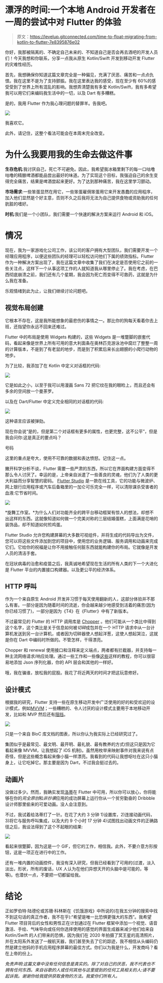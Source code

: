 # 漂浮的时间:一个本地 Android 开发者在一周的尝试中对 Flutter 的体验

> 原文：<https://levelup.gitconnected.com/time-to-float-migrating-from-kotlin-to-flutter-7e8395876e02>

你好，我那被隔离的、不确定自己未来的、不知道自己是否会再去酒吧的开发人员们！今天我想和你联系，分享一点我从原生 Kotlin/Swift 开发到移动开发 Flutter 的灾难性经历。

首先，我想确保你知道这篇文章完全是一种偏见，充满了厌恶、痛苦和一点点仇恨。我在这里不是为了支持颤振。我在这里表达我的感受，现在至少有 60%的感受受到了世界上所有混乱的影响。我想弄清楚我有多爱 Kotlin/Swift，我有多希望我可以用它们来编码我生活中的一切，以及 Dart 有多糟糕。

是的，我用 Flutter 作为我心理问题的替罪羊。告我吧。

![](img/1cd2da56e719544d8eb4f9a700e13239.png)

我喜欢它。

此外，请记住，这整个看法可能会在本周末完全改变。

# 为什么我要用我的生命去做这件事

**生存危机**:我讨厌自己，死亡不可避免。因此，我希望我冰箱里剩下的每一口咕噜咕噜的精酿啤酒都能品尝出最好的味道。为了实现这个目标，我强迫自己的余生变得完全痛苦，结果是啤酒尝起来更好。为了达到那种痛苦，我在这里学习颤动。

**市场需求**:一些笨蛋显然在用它，一些笨蛋雇佣笨蛋用它来开发愚蠢的应用程序，加入他们显然是个好主意，否则不久之后我将无法为自己提供食物或资助我的任何肮脏的嗜好。

**时机**:我们是一个小团队，我们需要一个快速的解决方案来运行 Android 和 iOS。

# 情况

现在，我为一家游戏化公司工作，该公司的客户拥有大型团队，我们需要开发一个经理应用程序，以便这些团队的经理可以轻松访问他们下属的绩效指标。Flutter 作为一种解决方案出现了，我在这篇文章中收集了我们在决定是否使用它之前的一些关注点，这样下一个从事这项工作的人就知道我从哪里停止了。我在考虑，在巴西彻底崩溃之前，我们还有几个星期，我会因为死亡而变得不可救药，这就是为什么我在准备。

乐观情绪到此为止，让我们继续讨论问题吧。

## 视觉布局创建

它根本不存在，这是我所能想象的最悲伤的事情之一。那比你的狗每天看着你去上班，还指望你永远不回来还难过。

Flutter 中的布局是使用 Widgets 构建的，这些 Widgets 是一堆蹩脚的嵌套代码，看起来像是世界上所有可用的意大利面条在奥林匹克游泳池中腐烂了整整一周的计算版本，不是到了有老鼠的地步，而是到了积累后来长出翅膀的小爬行动物的地步。

为了比较，我添加了在 Kotlin 中定义对话框的代码:

![](img/f149dcb1c5f448b7a769f266edb59210.png)

它是如此之小，以至于我可以用漫画 Sans 72 把它纹在我的眼睑上，而且还会有多余的空间放一个曼荼罗。

以及在 Dart/Flutter 中定义完全相同的对话框的代码:

![](img/a9c0ee48e7d47480f42a460134b4892c.png)

这种语言应该被弹劾。

现在你会说“是的，但是第二个对话框有更多的属性，也更完整，这不公平”，但是我会问你:这是真正的要点吗？

号码

这里的重点是夸大，使用不可靠的数据和表达愤怒。记住这一点。

撇开科学分析不谈，Flutter 需要一些严肃的东西，所以它在界面构建方面变得不那么令人讨厌了。幸运的是，上帝亲自派遣了一些善良的灵魂，他们为了人类的更大利益而分享智慧的密码。 [Flutter Studio](https://flutterstudio.app/) 是一款在线工具，它的功能与微波炉、网上银行应用程序或汽车后备箱里的一加仑可乐完全一样，可以清除谋杀受害者的血液:它节省时间。

![](img/f736c213f2c2c2228e7150e3ab63e371.png)

*旋舞工作室。*为什么人们对功能齐全的跨平台移动框架有惊人的想法，却想不出这样的东西。这就像知道如何做一个完美对称的三层结婚蛋糕，上面满是花哨的装饰品，却不知道如何煎鸡蛋。

Flutter Studio 允许您构建屏幕的大多数可视组件，并将生成的代码导出为文件，您可以将这些文件添加到您的项目中，使用您的业务逻辑、服务调用和动画来完成它们。它给你的祝福是让你不用接触任何脏东西就能构建你的布局。它就像是开发人员的清洁手套。

在冠状病毒的治愈和疫苗之后，我真诚地希望现在生活的所有人类的下一个大进化是 Flutter 平台的内置接口构建器。以及更公平的经济体系。

## HTTP 呼叫

作为一个来自原生 Android 开发并习惯于每天使用翻新的人，这部分体验并不那么有害。一部分是因为随着时间的流逝，你会越来越少地感受到活着的痛苦(因为你已经习惯了)，一部分是因为《T4》在《Flutter》中有了新版本。

不过最常见的 Flutter 的 HTTP 调用库是 [Chopper](https://pub.dev/packages/chopper) 。他们可能从一个类比中得到这个名字，这个类比是关于信息如何被*切碎*成包并在一个 HTTP 请求中从一台计算机发送到另一台计算机，或者因为切碎器使人想起洋葱，这使人想起哭泣，这就是你在 Dart 中编码时所做的。不管怎样，干得漂亮。

Chopper 和 renewal 使用接口和注释来定义端点，两者都有拦截器，并支持每一种主流网络请求/响应处理。通过一些工作和一些像[这些](https://resocoder.com/2019/07/14/chopper-retrofit-for-flutter-3-converters-built-value-integration/#Creating_a_BuiltPost_class)这样的教程，你可以很容易地添加 Json 序列化器，你的 API 层会和其他的一样好。

哦，我在骗谁，放松我的屁股。我花了将近两天的时间才把这玩意修好。

## 设计模式

根据我的研究，Flutter 支持一些在原生移动开发中广泛使用的好的和受欢迎的设计模式，例如[MVVM](https://medium.com/better-programming/mvvm-in-flutter-edd212fd767a)；一些糟糕的、令人讨厌的设计模式主要用于本地移动开发，比如和 MVP 然后还有[阻挡](https://pub.dev/packages/bloc)。

![](img/3efe2c432d065b8d8c4450804fd7cf7f.png)

只是一个来自 BloC 库文档的图表，所以你认为我实际上已经研究过了。

集团似乎是最常见、最文明、最开明、最礼貌、最有教养的方式(但这只是因为它看起来像 MVVM，让我想起了 iOS 机制)。虽然用枚举来映射事件对我来说有点奇怪，但是这些概念看起来像小猫一样漂亮。我看到的代码让我想呕吐在这只小猫身上，让它吃掉它。那主要是因为 Dart，不过我会挺过去的。

## 动画片

没做过多少。然而，我确实发现[洛蒂](https://pub.dev/packages/lottie)在 Flutter 中可用，所以你可以放心，你将能够在你的*完全原创*和*非抄袭*应用的成功屏幕上运行你从一个贫穷勤奋的 Dribbble 设计师那里偷来的可爱动画。没人会注意到。

不过，我试着给洛蒂打了一针。在花了大约 3 分钟 1)设置库，2)连接动画代码，3)将它与服务呼叫集成，以及大约 9 个小时 17 分钟 4)试图找出动画文件的正确路径之后，我设法得到了这个不起眼的结果:

![](img/21c13d88e281fd6cbce2fd8274d29818.png)

看起来很蹩脚，因为这是一个 GIF，但它的工作，相信我。此外，不要介意方形按钮，这是一项正在进行中的工作。

还有一堆内置的动画控件，我没有深入研究，但我已经看到了可用的(过渡，淡入淡出，形状，所有的废话，UX 人认为在他们异想天开的头脑中是可能的，等等)。也潜伏一点，不要把一切都留给我。

# 结论

正如罗伯特·陆德伦或苏珊·科林斯在《饥饿游戏》中所说的(在我五分钟的搜索中找不到这句话的真正作者，我不在乎):“希望是唯一比恐惧更强大的东西”。我希望 Flutter 项目背后的女性和男性正在计划通过在 Flutter 框架中添加一个视觉、语音激活、手绘、气味导向或任何你选择使用的感觉的界面生成器来减少他们给来自 Kotlin/Swift 的人们带来的恐惧，因为我们在 2020 年拍摄了冥王星的高清照片，并在太阳系外发送了一艘航天器，我们甚至失去了它的踪迹，我不相信从头编码仍然是建立他妈的手机应用程序屏幕的最佳方式。你们以为我是什么，开发商吗？看在上帝的份上。

*免责声明:这篇文章中没有任何信息是真实的。除了对自己的厌恶，我不代表也不拥有任何东西。来自谷歌的人或任何其他与这里提到的任何工具相关的人:请不要起诉我。谢谢你给我提供获取食物的方法。我爱你们所有人。*